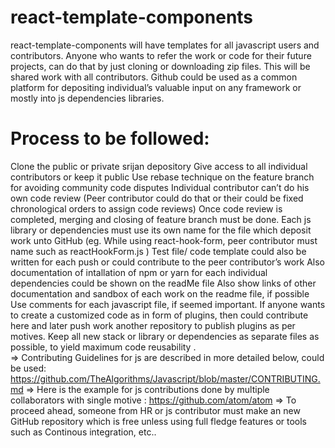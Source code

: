 # react-template-components
react-template-components will have templates for all javascript users and contributors. Anyone who wants to refer the work or code for their future projects, can do that by just cloning or downloading zip files. This will be shared work with all contributors. Github could be used as a common platform for depositing individual’s valuable input on any framework or mostly into js dependencies libraries. 
# Process to be followed:
Clone the public or private srijan depository
Give access to all individual contributors or keep it public
Use rebase technique on the feature branch for avoiding community code disputes
Individual contributor can’t do his own code review (Peer contributor could do that or their could be fixed chronological orders to assign code reviews)
Once code review is completed, merging and closing of feature branch must be done.
Each js library or dependencies must use its own name for the file which deposit work unto GitHub (eg. While using react-hook-form, peer contributor must name such as reactHookForm.js )
Test file/ code template could also be written for each push or could contribute to the peer contributor’s work
 Also documentation of intallation of npm or yarn for each individual dependencies could be shown on the readMe file
Also show links of other documentation and sandbox of each work on the readme file, if possible
Use comments for each javascript file, if seemed important.
If anyone wants to create a customized code as in form of plugins, then could contribute here and later push work another repository to publish plugins as per motives.
Keep all new stack or library or dependencies as separate files as possible, to yield maximum code reusability .  
=> Contributing Guidelines for js are described in more detailed below, could be used:
https://github.com/TheAlgorithms/Javascript/blob/master/CONTRIBUTING.md
=> Here is the example for js contributions done by multiple collaborators with single motive : https://github.com/atom/atom
=> To proceed ahead, someone from HR or js contributor must make an new GitHub repository which is free unless using full fledge features or tools such as Continous integration, etc..
